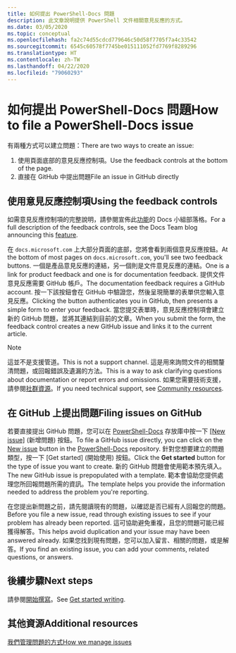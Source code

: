 ```yaml
---
title: 如何提出 PowerShell-Docs 問題
description: 此文章說明提供 PowerShell 文件相關意見反應的方式。
ms.date: 03/05/2020
ms.topic: conceptual
ms.openlocfilehash: fa2c74d55cdcd779646c50d58f7705f7a4c33542
ms.sourcegitcommit: 6545c60578f7745be015111052fd7769f8289296
ms.translationtype: HT
ms.contentlocale: zh-TW
ms.lasthandoff: 04/22/2020
ms.locfileid: "79060293"
---
```

# <a name="how-to-file-a-powershell-docs-issue"></a><span data-ttu-id="02b86-103">如何提出 PowerShell-Docs 問題</span><span class="sxs-lookup"><span data-stu-id="02b86-103">How to file a PowerShell-Docs issue</span></span>

<span data-ttu-id="02b86-104">有兩種方式可以建立問題：</span><span class="sxs-lookup"><span data-stu-id="02b86-104">There are two ways to create an issue:</span></span>

1. <span data-ttu-id="02b86-105">使用頁面底部的意見反應控制項。</span><span class="sxs-lookup"><span data-stu-id="02b86-105">Use the feedback controls at the bottom of the page.</span></span>
1. <span data-ttu-id="02b86-106">直接在 GitHub 中提出問題</span><span class="sxs-lookup"><span data-stu-id="02b86-106">File an issue in GitHub directly</span></span>

## <a name="using-the-feedback-controls"></a><span data-ttu-id="02b86-107">使用意見反應控制項</span><span class="sxs-lookup"><span data-stu-id="02b86-107">Using the feedback controls</span></span>

<span data-ttu-id="02b86-108">如需意見反應控制項的完整說明，請參閱宣佈此[功能][feedback]的 Docs 小組部落格。</span><span class="sxs-lookup"><span data-stu-id="02b86-108">For a full description of the feedback controls, see the Docs Team blog announcing this [feature][feedback].</span></span>

<span data-ttu-id="02b86-109">在 `docs.microsoft.com` 上大部分頁面的底部，您將會看到兩個意見反應按鈕。</span><span class="sxs-lookup"><span data-stu-id="02b86-109">At the bottom of most pages on `docs.microsoft.com`, you'll see two feedback buttons.</span></span> <span data-ttu-id="02b86-110">一個是產品意見反應的連結，另一個則是文件意見反應的連結。</span><span class="sxs-lookup"><span data-stu-id="02b86-110">One is a link for product feedback and one is for documentation feedback.</span></span> <span data-ttu-id="02b86-111">提供文件意見反應需要 GitHub 帳戶。</span><span class="sxs-lookup"><span data-stu-id="02b86-111">The documentation feedback requires a GitHub account.</span></span> <span data-ttu-id="02b86-112">按一下該按鈕會在 GitHub 中驗證您，然後呈現簡單的表單供您輸入意見反應。</span><span class="sxs-lookup"><span data-stu-id="02b86-112">Clicking the button authenticates you in GitHub, then presents a simple form to enter your feedback.</span></span> <span data-ttu-id="02b86-113">當您提交表單時，意見反應控制項會建立新的 GitHub 問題，並將其連結到目前的文章。</span><span class="sxs-lookup"><span data-stu-id="02b86-113">When you submit the form, the feedback control creates a new GitHub issue and links it to the current article.</span></span>

> [!NOTE]
> <span data-ttu-id="02b86-114">這並不是支援管道。</span><span class="sxs-lookup"><span data-stu-id="02b86-114">This is not a support channel.</span></span> <span data-ttu-id="02b86-115">這是用來詢問文件的相關釐清問題，或回報錯誤及遺漏的方法。</span><span class="sxs-lookup"><span data-stu-id="02b86-115">This is a way to ask clarifying questions about documentation or report errors and omissions.</span></span> <span data-ttu-id="02b86-116">如果您需要技術支援，請參閱[社群資源](../community-support.md)。</span><span class="sxs-lookup"><span data-stu-id="02b86-116">If you need technical support, see [Community resources](../community-support.md).</span></span>

## <a name="filing-issues-on-github"></a><span data-ttu-id="02b86-117">在 GitHub 上提出問題</span><span class="sxs-lookup"><span data-stu-id="02b86-117">Filing issues on GitHub</span></span>

<span data-ttu-id="02b86-118">若要直接提出 GitHub 問題，您可以在 [PowerShell-Docs][docs-issues] 存放庫中按一下 [[New issue]][new-issue] \(新增問題\) 按鈕。</span><span class="sxs-lookup"><span data-stu-id="02b86-118">To file a GitHub issue directly, you can click on the [New issue][new-issue] button in the [PowerShell-Docs][docs-issues] repository.</span></span> <span data-ttu-id="02b86-119">針對您想要建立的問題類型，按一下 [Get started] \(開始使用\) 按鈕。</span><span class="sxs-lookup"><span data-stu-id="02b86-119">Click the **Get started** button for the type of issue you want to create.</span></span> <span data-ttu-id="02b86-120">新的 GitHub 問題會使用範本預先填入。</span><span class="sxs-lookup"><span data-stu-id="02b86-120">The new GitHub issue is prepopulated with a template.</span></span> <span data-ttu-id="02b86-121">範本會協助您提供處理您所回報問題所需的資訊。</span><span class="sxs-lookup"><span data-stu-id="02b86-121">The template helps you provide the information needed to address the problem you're reporting.</span></span>

<span data-ttu-id="02b86-122">在您提出新問題之前，請先閱讀現有的問題，以確認是否已經有人回報您的問題。</span><span class="sxs-lookup"><span data-stu-id="02b86-122">Before you file a new issue, read through existing issues to see if your problem has already been reported.</span></span> <span data-ttu-id="02b86-123">這可協助避免重複，且您的問題可能已經獲得解答。</span><span class="sxs-lookup"><span data-stu-id="02b86-123">This helps avoid duplication and your issue may have been answered already.</span></span> <span data-ttu-id="02b86-124">如果您找到現有問題，您可以加入留言、相關的問題，或是解答。</span><span class="sxs-lookup"><span data-stu-id="02b86-124">If you find an existing issue, you can add your comments, related questions, or answers.</span></span>

## <a name="next-steps"></a><span data-ttu-id="02b86-125">後續步驟</span><span class="sxs-lookup"><span data-stu-id="02b86-125">Next steps</span></span>

<span data-ttu-id="02b86-126">請參閱[開始撰寫](get-started-writing.md)。</span><span class="sxs-lookup"><span data-stu-id="02b86-126">See [Get started writing](get-started-writing.md).</span></span>

## <a name="additional-resources"></a><span data-ttu-id="02b86-127">其他資源</span><span class="sxs-lookup"><span data-stu-id="02b86-127">Additional resources</span></span>

[<span data-ttu-id="02b86-128">我們管理問題的方式</span><span class="sxs-lookup"><span data-stu-id="02b86-128">How we manage issues</span></span>](managing-issues.md)

<!-- reference links -->
[feedback]: /teamblog/a-new-feedback-system-is-coming-to-docs
[new-issue]: https://github.com/MicrosoftDocs/PowerShell-Docs/issues/new/choose
[docs-issues]: https://github.com/MicrosoftDocs/PowerShell-Docs/issues

